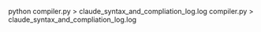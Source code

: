 python compiler.py > claude_syntax_and_compliation_log.log compiler.py > claude_syntax_and_compliation_log.log
